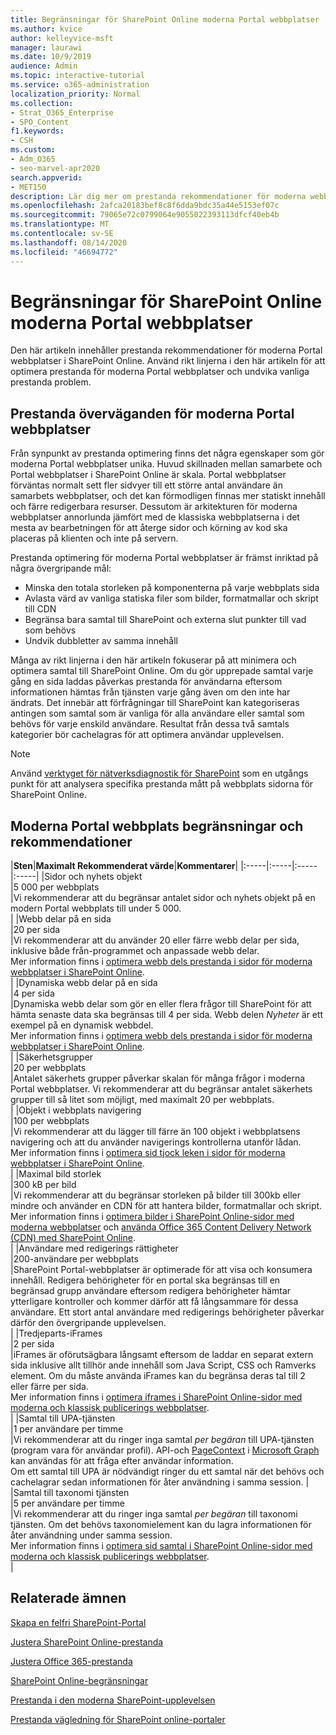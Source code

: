 ```yaml
---
title: Begränsningar för SharePoint Online moderna Portal webbplatser
ms.author: kvice
author: kelleyvice-msft
manager: laurawi
ms.date: 10/9/2019
audience: Admin
ms.topic: interactive-tutorial
ms.service: o365-administration
localization_priority: Normal
ms.collection:
- Strat_O365_Enterprise
- SPO_Content
f1.keywords:
- CSH
ms.custom:
- Adm_O365
- seo-marvel-apr2020
search.appverid:
- MET150
description: Lär dig mer om prestanda rekommendationer för moderna webbplatser i SharePoint Online, till exempel begränsa samtal till SharePoint-och externa slut punkter.
ms.openlocfilehash: 2afca20183bef8c8f6dda9bdc35a44e5153ef07c
ms.sourcegitcommit: 79065e72c0799064e9055022393113dfcf40eb4b
ms.translationtype: MT
ms.contentlocale: sv-SE
ms.lasthandoff: 08/14/2020
ms.locfileid: "46694772"
---
```

# <a name="sharepoint-online-modern-portal-site-limits"></a>Begränsningar för SharePoint Online moderna Portal webbplatser

Den här artikeln innehåller prestanda rekommendationer för moderna Portal webbplatser i SharePoint Online. Använd rikt linjerna i den här artikeln för att optimera prestanda för moderna Portal webbplatser och undvika vanliga prestanda problem.

## <a name="performance-considerations-for-modern-portal-sites"></a>Prestanda överväganden för moderna Portal webbplatser

Från synpunkt av prestanda optimering finns det några egenskaper som gör moderna Portal webbplatser unika. Huvud skillnaden mellan samarbete och Portal webbplatser i SharePoint Online är skala. Portal webbplatser förväntas normalt sett fler sidvyer till ett större antal användare än samarbets webbplatser, och det kan förmodligen finnas mer statiskt innehåll och färre redigerbara resurser. Dessutom är arkitekturen för moderna webbplatser annorlunda jämfört med de klassiska webbplatserna i det mesta av bearbetningen för att återge sidor och körning av kod ska placeras på klienten och inte på servern.

Prestanda optimering för moderna Portal webbplatser är främst inriktad på några övergripande mål:

- Minska den totala storleken på komponenterna på varje webbplats sida
- Avlasta värd av vanliga statiska filer som bilder, formatmallar och skript till CDN
- Begränsa bara samtal till SharePoint och externa slut punkter till vad som behövs
- Undvik dubbletter av samma innehåll

Många av rikt linjerna i den här artikeln fokuserar på att minimera och optimera samtal till SharePoint Online. Om du gör upprepade samtal varje gång en sida laddas påverkas prestanda för användarna eftersom informationen hämtas från tjänsten varje gång även om den inte har ändrats. Det innebär att förfrågningar till SharePoint kan kategoriseras antingen som samtal som är vanliga för alla användare eller samtal som behövs för varje enskild användare. Resultat från dessa två samtals kategorier bör cachelagras för att optimera användar upplevelsen.

>[!NOTE]
>Använd [verktyget för nätverksdiagnostik för SharePoint](https://aka.ms/perftool) som en utgångs punkt för att analysera specifika prestanda mått på webbplats sidorna för SharePoint Online.

## <a name="modern-portal-site-limits-and-recommendations"></a>Moderna Portal webbplats begränsningar och rekommendationer

|**Sten**|**Maximalt Rekommenderat värde**|**Kommentarer**|
|:-----|:-----|:-----|:-----|
|Sidor och nyhets objekt  <br/> |5 000 per webbplats  <br/> |Vi rekommenderar att du begränsar antalet sidor och nyhets objekt på en modern Portal webbplats till under 5 000.  <br/> |
|Webb delar på en sida  <br/> |20 per sida  <br/> |Vi rekommenderar att du använder 20 eller färre webb delar per sida, inklusive både från-programmet och anpassade webb delar. <br/> Mer information finns i [optimera webb dels prestanda i sidor för moderna webbplatser i SharePoint Online](modern-web-part-optimization.md).  <br/> |
|Dynamiska webb delar på en sida  <br/> |4 per sida  <br/> |Dynamiska webb delar som gör en eller flera frågor till SharePoint för att hämta senaste data ska begränsas till 4 per sida. Webb delen _Nyheter_ är ett exempel på en dynamisk webbdel. <br/> Mer information finns i [optimera webb dels prestanda i sidor för moderna webbplatser i SharePoint Online](modern-web-part-optimization.md).    <br/> |
|Säkerhetsgrupper  <br/> |20 per webbplats  <br/> |Antalet säkerhets grupper påverkar skalan för många frågor i moderna Portal webbplatser. Vi rekommenderar att du begränsar antalet säkerhets grupper till så litet som möjligt, med maximalt 20 per webbplats.  <br/> |
|Objekt i webbplats navigering  <br/> |100 per webbplats  <br/> |Vi rekommenderar att du lägger till färre än 100 objekt i webbplatsens navigering och att du använder navigerings kontrollerna utanför lådan.  <br/> Mer information finns i [optimera sid tjock leken i sidor för moderna webbplatser i SharePoint Online](modern-page-weight-optimization.md). <br/> |
|Maximal bild storlek  <br/> |300 kB per bild  <br/> |Vi rekommenderar att du begränsar storleken på bilder till 300kb eller mindre och använder en CDN för att hantera bilder, formatmallar och skript. <br/>Mer information finns i [optimera bilder i SharePoint Online-sidor med moderna webbplatser](modern-image-optimization.md) och [använda Office 365 Content Delivery Network (CDN) med SharePoint Online](use-microsoft-365-cdn-with-spo.md).  <br/> |
|Användare med redigerings rättigheter  <br/> |200-användare per webbplats  <br/> |SharePoint Portal-webbplatser är optimerade för att visa och konsumera innehåll. Redigera behörigheter för en portal ska begränsas till en begränsad grupp användare eftersom redigera behörigheter hämtar ytterligare kontroller och kommer därför att få långsammare för dessa användare. Ett stort antal användare med redigerings behörigheter påverkar därför den övergripande upplevelsen. <br/> |
|Tredjeparts-iFrames  <br/> |2 per sida  <br/> |iFrames är oförutsägbara långsamt eftersom de laddar en separat extern sida inklusive allt tillhör ande innehåll som Java Script, CSS och Ramverks element. Om du måste använda iFrames kan du begränsa deras tal till 2 eller färre per sida.<br/> Mer information finns i [optimera iframes i SharePoint Online-sidor med moderna och klassisk publicerings webbplatser](modern-iframe-optimization.md). <br/> |
|Samtal till UPA-tjänsten  <br/> |1 per användare per timme  <br/> |Vi rekommenderar att du ringer inga samtal _per begäran_ till UPA-tjänsten (program vara för användar profil). API-och [PageContext](https://docs.microsoft.com/javascript/api/sp-page-context/pagecontext?view=sp-typescript-latest) i [Microsoft Graph](https://docs.microsoft.com/graph/call-api) kan användas för att fråga efter användar information.  <br/> Om ett samtal till UPA är nödvändigt ringer du ett samtal när det behövs och cachelagrar sedan informationen för åter användning i samma session. |
|Samtal till taxonomi tjänsten  <br/> |5 per användare per timme  <br/> |Vi rekommenderar att du ringer inga samtal _per begäran_ till taxonomi tjänsten. Om det behövs taxonomielement kan du lagra informationen för åter användning under samma session. <br/> Mer information finns i [optimera sid samtal i SharePoint Online-sidor med moderna och klassisk publicerings webbplatser](modern-page-call-optimization.md). <br/> |

## <a name="related-topics"></a>Relaterade ämnen

[Skapa en felfri SharePoint-Portal](https://docs.microsoft.com/sharepoint/portal-health)

[Justera SharePoint Online-prestanda](tune-sharepoint-online-performance.md)

[Justera Office 365-prestanda](tune-microsoft-365-performance.md)

[SharePoint Online-begränsningar](https://docs.microsoft.com/office365/servicedescriptions/sharepoint-online-service-description/sharepoint-online-limits)

[Prestanda i den moderna SharePoint-upplevelsen](https://docs.microsoft.com/sharepoint/modern-experience-performance)

[Prestanda vägledning för SharePoint online-portaler](https://docs.microsoft.com/sharepoint/dev/solution-guidance/portal-performance)
